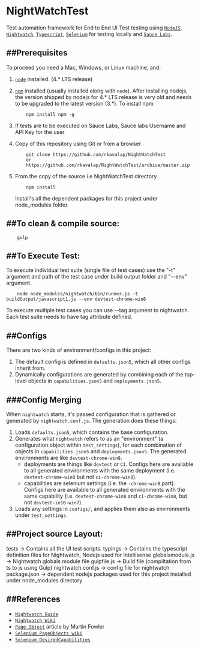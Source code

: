 # NightWatchTest

Test automation framework for End to End UI Test testing using [`NodeJS`](https://nodejs.org/), [`Nightwatch`](http://nightwatchjs.org/), [`Typescript`](http://www.typescriptlang.org/),
[`Selenium`](http://www.seleniumhq.org/) for testing  locally and  [`Sauce Labs`](https://saucelabs.com/).

##Prerequisites
---------------

To proceed you need a Mac, Windows, or Linux machine, and:

1. [`node`](https://nodejs.org/) installed. (4.* LTS release)
2. [`npm`](https://www.npmjs.com/) installed (usually installed along with `node`). After installing nodejs, 
    the version shipped by nodejs for 4.* LTS release is very old and needs to be upgraded to the latest version (3.*).
    To install npm 
    ```
        npm install npm -g
    ```
3. If tests are to be executed on Sauce Labs, Sauce labs Username and API Key for the user

4. Copy of this repository using Git or from a browser
    ```
        git clone https://github.com/rkavalap/NightWatchTest 
        or 
        https://github.com/rkavalap/NightWatchTest/archive/master.zip
    ```
5. From the copy of the source i.e NightWatchTest directory
    ```
        npm install
    ```
    Install's all the dependent packages for this project under node_modules folder.    

##To clean & compile source:
----------------------------

```
    gulp
```

##To Execute Test:
------------------

To execute individual test suite (single file of test cases) use the "-t" argument and path of the test case under build output folder and "--env" argument.

```
    node node_modules/nightwatch/bin/runner.js -t buildOutput/javascript1.js --env devtest-chrome-win8
```

To execute multiple test cases you can use --tag argument to nightwatch. Each test suite needs to have tag attribute defined.

##Configs
---------

There are two kinds of environment/configs in this project:

1. The default config is defined in `defaults.json5`, which all other configs inherit from.
2. Dynamically configurations are generated by combining each of the top-level objects in `capabilities.json5` and `deployments.json5`.

###Config Merging
----------------

When `nightwatch` starts, it's passed configuration that is gathered or generated by `nightwatch.conf.js`. The generation does these things:

1. Loads `defaults.json5`, which contains the base configuration.
2. Generates what `nightwatch` refers to as an "environment" (a configuration object within `test_settings`), for each combination of objects in `capabilities.json5` and `deployments.json5`. The generated environments are like `devtest-chrome-win8`.
    - deployments are things like `devtest` or `CI`. Configs here are available to all generated environments with the same deployment (i.e. `devtest-chrome-win8` but not `ci-chrome-win8`).
    - capabilities are selenium settings (i.e. the `-chrome-win8` part). Configs here are available to all generated environments with the same capability (i.e. `devtest-chrome-win8` and `ci-chrome-win8`, but not `devtest-ie10-win7`).
3. Loads any settings in `configs/`, and applies them also as environments under `test_settings`.


##Project source Layout:
------------------------

tests   -> Contains all the UI test scripts.
typings -> Contains the typescript definition files for Nightwatch, Nodejs used for Intellisense
globalsmodule.js -> Nightwatch globals module file
gulpfile.js -> Build file (compiltation from ts to js using Gulp)
nightwatch.conf.js -> config file for nightwatch
package.json -> dependent nodejs packages used for this project installed under node_modules directory

##References
------------

* [`Nightwatch Guide`](http://nightwatchjs.org/guide)
* [`Nightwatch Wiki`](https://github.com/beatfactor/nightwatch/wiki)
* [`Page Object`](http://martinfowler.com/bliki/PageObject.html) article by Martin Fowler
* [`Selenium PageObjects wiki`](https://code.google.com/p/selenium/wiki/PageObjects)
* [`Selenium DesiredCapabilities`](https://code.google.com/p/selenium/wiki/DesiredCapabilities)


